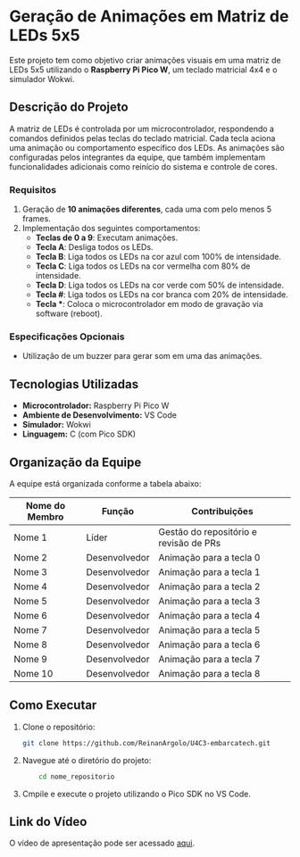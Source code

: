 # Geração de Animações em Matriz de LEDs 5x5

Este projeto tem como objetivo criar animações visuais em uma matriz de LEDs 5x5 utilizando o **Raspberry Pi Pico W**, um teclado matricial 4x4 e o simulador Wokwi. 

## Descrição do Projeto

A matriz de LEDs é controlada por um microcontrolador, respondendo a comandos definidos pelas teclas do teclado matricial. Cada tecla aciona uma animação ou comportamento específico dos LEDs. As animações são configuradas pelos integrantes da equipe, que também implementam funcionalidades adicionais como reinício do sistema e controle de cores.

### Requisitos
1. Geração de **10 animações diferentes**, cada uma com pelo menos 5 frames.
2. Implementação dos seguintes comportamentos:
   - **Teclas de 0 a 9**: Executam animações.
   - **Tecla A**: Desliga todos os LEDs.
   - **Tecla B**: Liga todos os LEDs na cor azul com 100% de intensidade.
   - **Tecla C**: Liga todos os LEDs na cor vermelha com 80% de intensidade.
   - **Tecla D**: Liga todos os LEDs na cor verde com 50% de intensidade.
   - **Tecla #**: Liga todos os LEDs na cor branca com 20% de intensidade.
   - **Tecla \***: Coloca o microcontrolador em modo de gravação via software (reboot).

### Especificações Opcionais
- Utilização de um buzzer para gerar som em uma das animações.

## Tecnologias Utilizadas
- **Microcontrolador:** Raspberry Pi Pico W
- **Ambiente de Desenvolvimento:** VS Code
- **Simulador:** Wokwi
- **Linguagem:** C (com Pico SDK)

## Organização da Equipe
A equipe está organizada conforme a tabela abaixo:

| Nome do Membro      | Função                  | Contribuições                        |
|---------------------|-------------------------|--------------------------------------|
| Nome 1              | Líder                  | Gestão do repositório e revisão de PRs |
| Nome 2              | Desenvolvedor          | Animação para a tecla 0              |
| Nome 3              | Desenvolvedor          | Animação para a tecla 1              |
| Nome 4              | Desenvolvedor          | Animação para a tecla 2              |
| Nome 5              | Desenvolvedor          | Animação para a tecla 3              |
| Nome 6              | Desenvolvedor          | Animação para a tecla 4              |
| Nome 7              | Desenvolvedor          | Animação para a tecla 5              |
| Nome 8              | Desenvolvedor          | Animação para a tecla 6              |
| Nome 9              | Desenvolvedor          | Animação para a tecla 7              |
| Nome 10             | Desenvolvedor          | Animação para a tecla 8              |


## Como Executar
1. Clone o repositório:
   ```bash
   git clone https://github.com/ReinanArgolo/U4C3-embarcatech.git

2. Navegue até o diretório do projeto:
    ```bash
        cd nome_repositorio

3. Cmpile e execute o projeto utilizando o Pico SDK no VS Code.


## Link do Vídeo
O vídeo de apresentação pode ser acessado [aqui](#).